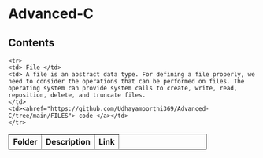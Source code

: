 # Advanced-C
<h2> Contents </h2>

<table style = "width : 80%" border = "1px solid black">
  <tr>
    <th>Folder</th>
    <th>Description</th>
    <th>Link</th>
    </tr>
    
    <tr>
    <td> File </td>
    <td> A file is an abstract data type. For defining a file properly, we need to consider the operations that can be performed on files. The operating system can provide system calls to create, write, read, reposition, delete, and truncate files.
    </td>
    <td><ahref="https://github.com/Udhayamoorthi369/Advanced-C/tree/main/FILES"> code </a></td>
    </tr>
